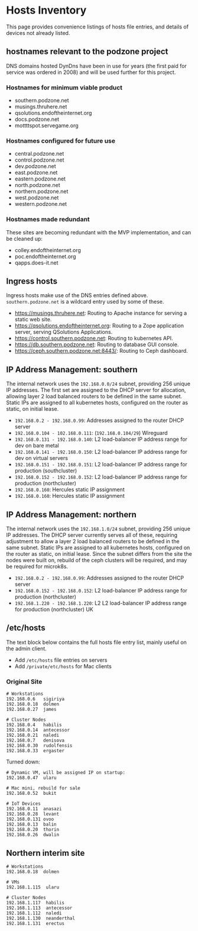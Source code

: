 # Hosts Inventory

This page provides convenience listings of hosts file entries, and details of devices not already listed.

## hostnames relevant to the podzone project

DNS domains hosted DynDns have been in use for years (the first paid for service was ordered in 2008) and will be used further for this project.

### Hostnames for minimum viable product

- southern.podzone.net
- musings.thruhere.net
- qsolutions.endoftheinternet.org
- docs.podzone.net
- mottttspot.servegame.org

### Hostnames configured for future use

- central.podzone.net
- control.podzone.net
- dev.podzone.net
- east.podzone.net
- eastern.podzone.net
- north.podzone.net
- northern.podzone.net
- west.podzone.net
- western.podzone.net

### Hostnames made redundant

These sites are becoming redundant with the MVP implementation, and can be cleaned up:

- colley.endoftheinternet.org
- poc.endoftheinternet.org
- qapps.does-it.net

## Ingress hosts

Ingress hosts make use of the DNS entries defined above. `southern.podzone.net` is a wildcard entry used by some of these.

- <https://musings.thruhere.net>: Routing to Apache instance for serving a static web site.
- <https://qsolutions.endoftheinternet.org>: Routing to a Zope application server, serving QSolutions Applications.
- <https://control.southern.podzone.net>: Routing to kubernetes API.
- <https://db.southern.podzone.net>: Routing to database GUI console.
- <https://ceph.southern.podzone.net:8443/>: Routing to Ceph dashboard.

## IP Address Management: southern

The internal network uses the `192.168.0.0/24` subnet, providing 256 unique IP addresses. The first set are assigned to the DHCP server for allocation, allowing layer 2 load balanced routers to be defined in the same subnet. Static IPs are assigned to all kubernetes hosts, configured on the router as static, on initial lease.

- `192.168.0.2 - 192.168.0.99`: Addresses assigned to the router DHCP server
- `192.168.0.104 - 102.168.0.111`: (`192.168.0.104/29`) Wireguard
- `192.168.0.131 - 192.168.0.140`: L2 load-balancer IP address range for dev on bare metal
- `192.168.0.141 - 192.168.0.150`: L2 load-balancer IP address range for dev on virtual servers
- `192.168.0.151 - 192.168.0.151`: L2 load-balancer IP address range for production (southcluster)
- `192.168.0.152 - 192.168.0.152`: L2 load-balancer IP address range for production (northcluster)
- `192.168.0.160`: Hercules static IP assignment
- `192.168.0.160`: Hercules static IP assignment

## IP Address Management: northern

The internal network uses the `192.168.1.0/24` subnet, providing 256 unique IP addresses. The DHCP server currently serves all of these, requiring adjustment to allow a layer 2 load balanced routers to be defined in the same subnet. Static IPs are assigned to all kubernetes hosts, configured on the router as static, on initial lease. Since the subnet differs from the site the nodes were built on, rebuild of the ceph clusters will be required, and may be required for microk8s.

- `192.168.0.2 - 192.168.0.99`: Addresses assigned to the router DHCP server
- `192.168.0.152 - 192.168.0.152`: L2 load-balancer IP address range for production (northcluster)
- `192.168.1.220 - 192.168.1.220`: L2 L2 load-balancer IP address range for production (northcluster) UK

## /etc/hosts

The text block below contains the full hosts file entry list, mainly useful on the admin client.

- Add `/etc/hosts` file entries on servers
- Add `/private/etc/hosts` for Mac clients

### Original Site

```text
# Workstations
192.168.0.6   sigiriya
192.168.0.18  dolmen
192.168.0.27  james

# Cluster Nodes
192.168.0.4   habilis
192.168.0.14  antecessor
192.168.0.21  naledi
192.168.0.7   denisova
192.168.0.30  rudolfensis
192.168.0.33  ergaster
```

Turned down:

```text
# Dynamic VM, will be assigned IP on startup:
192.168.0.47  ularu

# Mac mini, rebuild for sale
192.168.0.52  bukit

# IoT Devices
192.168.0.11  anasazi
192.168.0.28  levant
192.168.0.131 ovoo
192.168.0.13  balin
192.168.0.20  thorin
192.168.0.26  dwalin
```

## Northern interim site

```text
# Workstations
192.168.0.18  dolmen

# VMs
192.168.1.115  ularu

# Cluster Nodes
192.168.1.117  habilis
192.168.1.113  antecessor
192.168.1.112  naledi
192.168.1.130  neanderthal
192.168.1.131  erectus
```
